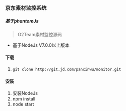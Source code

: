 ### 京东素材监控系统
##### 基于phantomJs
> O2Team素材监控源码
- 基于NodeJs V7.0.0以上版本
#### 下载
1. ``` git clone http://git.jd.com/panxinwu/monitor.git ```
#### 安装
1. 安装NodeJs
2. npm install
3. node start